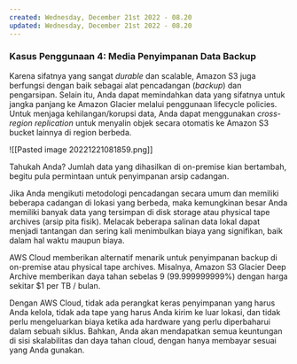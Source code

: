```yaml
---
created: Wednesday, December 21st 2022 - 08.20
updated: Wednesday, December 21st 2022 - 08.20
---
```

### Kasus Penggunaan 4: Media Penyimpanan Data Backup

Karena sifatnya yang sangat _durable_ dan scalable, Amazon S3 juga berfungsi dengan baik sebagai alat pencadangan (_backup_) dan pengarsipan. Selain itu, Anda dapat memindahkan data yang sifatnya untuk jangka panjang ke Amazon Glacier melalui penggunaan lifecycle policies. Untuk menjaga kehilangan/korupsi data, Anda dapat menggunakan _cross-region replication_ untuk menyalin objek secara otomatis ke Amazon S3 bucket lainnya di region berbeda.

![[Pasted image 20221221081859.png]]

Tahukah Anda? Jumlah data yang dihasilkan di on-premise kian bertambah, begitu pula permintaan untuk penyimpanan arsip cadangan. 

Jika Anda mengikuti metodologi pencadangan secara umum dan memiliki beberapa cadangan di lokasi yang berbeda, maka kemungkinan besar Anda memiliki banyak data yang tersimpan di disk storage atau physical tape archives (arsip pita fisik). Melacak beberapa salinan data lokal dapat menjadi tantangan dan sering kali menimbulkan biaya yang signifikan, baik dalam hal waktu maupun biaya.

AWS Cloud memberikan alternatif menarik untuk penyimpanan backup di on-premise atau physical tape archives. Misalnya, Amazon S3 Glacier Deep Archive memberikan daya tahan sebelas 9 (99.999999999%) dengan harga sekitar $1 per TB / bulan. 

Dengan AWS Cloud, tidak ada perangkat keras penyimpanan yang harus Anda kelola, tidak ada tape yang harus Anda kirim ke luar lokasi, dan tidak perlu mengeluarkan biaya ketika ada hardware yang perlu diperbaharui dalam sebuah siklus. Bahkan, Anda akan mendapatkan semua keuntungan di sisi skalabilitas dan daya tahan cloud, dengan hanya membayar sesuai yang Anda gunakan.
